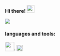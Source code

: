 ### Hi there! <img src="https://media.giphy.com/media/hvRJCLFzcasrR4ia7z/giphy.gif" width="25px">

![](https://visitor-badge.glitch.me/badge?page_id=voropaevv.voropaevv)

### languages and tools:

<code><img height="30" src="https://img.shields.io/badge/Python-FFD43B?style=for-the-badge&logo=python&logoColor=darkgreen"></code>: <img height="20" src="https://img.shields.io/badge/Numpy-777BB4?style=for-the-badge&logo=numpy&logoColor=white">
